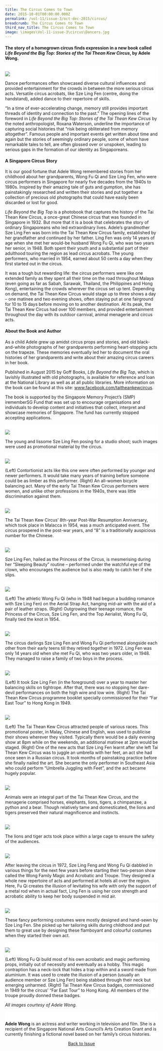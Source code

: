 ```yaml
---
title: The Circus Comes to Town
date: 2015-10-01T00:00:00.000Z
permalink: /vol-11/issue-3/oct-dec-2015/circus/
breadcrumb: The Circus Comes to Town
third_nav_title: The Circus Comes to Town
image: \images\Vol-11-issue-3\circus\Dancers.jpg
---
```

<style>
table { 
	background-color: #fce0e5;
	}
.infobox { 
  padding: 20px;
  margin: 20px;
  background: #fce0e5
}
</style>

#### The story of a homegrown circus finds expression in a new book called *Life Beyond the Big Top: Stories of the Tai Thean Kew Circus*, by **Adele Wong**. 

<div style="background-color: white;">
<br/>
<img src="\images\Vol-11-issue-3\circus\Dancers.jpg">

Dance performances often showcased diverse cultural influences and provided entertainment for the crowds in between the more serious circus acts. Versatile circus acrobats, like Sze Ling Fen (centre, doing the handstand), added dance to their repertoire of skills.

</div>

“In a time of ever-accelerating change, memory still provides important threads of identity and connection to the past.” The opening lines of the foreword in *Life Beyond the Big Top: Stories of the Tai Thean Kew Circus* by the noted anthropologist, Roxana Waterson, underline the importance of capturing social histories that “risk being obliterated from memory altogether”. Famous people and important events get written about time and again but the stories of seemingly ordinary people, some of whom have remarkable tales to tell, are often glossed over or unspoken, leading to serious gaps in the formation of our identity as Singaporeans. 

#### **A Singapore Circus Story**
It is our good fortune that Adele Wong remembered stories from her childhood about her grandparents, Wong Fu Qi and Sze Ling Fen, who were circus performers in Singapore for nearly five decades from the 1940s to 1980s. Inspired by their amazing tale of guts and gumption, she has painstakingly researched and written their stories and put together a collection of precious old photographs that could have easily been discarded or lost for good.

*Life Beyond the Big Top* is a photobook that captures the history of the Tai Thean Kew Circus, a once-great Chinese circus that was founded in Singapore in 1932. But more that it is a book that celebrates the story of ordinary Singaporeans who led extraordinary lives. Adele’s grandmother Sze Ling Fen was born into the Tai Thean Kew Circus family, established by her grandfather and continued by her father. Ling Fen was only 14 years of age when she met her would-be husband Wong Fu Qi, who was two years her senior, in 1948. Both spent their youth and a substantial part of their adulthood touring the region as lead circus acrobats. The young performers, who married in 1954, earned about 50 cents a day when they first started out in the circus.

It was a tough but rewarding life: the circus performers were like one extended family as they spent all their time on the road throughout Malaya (even going as far as Sabah, Sarawak, Thailand, the Philippines and Hong Kong), entertaining the crowds wherever the circus set up tent. Depending on demand, the Tai Thean Kew Circus would stage up to three shows a day – one matinee and two evening shows, often staying put at one fairground for 10 to 15 days before moving on to another destination. At its peak, the Tai Thean Kew Circus had over 100 members, and provided entertainment throughout the day with its outdoor carnival, animal menagerie and circus acts. 

#### **About the Book and Author**
As a child Adele grew up amidst circus props and stories, and old black-and-white photographs of her grandparents performing heart-stopping acts on the trapeze. These memories eventually led her to document the oral histories of her grandparents and write about their amazing circus careers in her book.

Published in August 2015 by Goff Books, *Life Beyond the Big Top*, which is lavishly illustrated with old photographs, is available for reference and loan at the National Library as well as at all public libraries. More information on the book can be found at this site: www.facebook.com/taitheankewcircus.

The book is supported by the Singapore Memory Project’s (SMP) irememberSG Fund that was set up to encourage organisations and individuals to develop content and initiatives that collect, interpret and showcase memories of Singapore. The fund has currently stopped accepting applications.

<div style="background-color: white;">
<br/>
<img src="\images\Vol-11-issue-3\circus\Szeling.jpg">

The young and lissome Sze Ling Fen posing for a studio shoot; such images were used as promotional material by the circus.

</div>

<div style="background-color: white;">
<br/>
<img src="\images\Vol-11-issue-3\circus\Contortion.jpg">

(Left) Contortionist acts like this one were often performed by younger and newer performers. It would take many years of training before someone could be as limber as this performer. (Right) An all-women bicycle balancing act. Many of the early Tai Thean Kew Circus performers were women, and unlike other professions in the 1940s, there was little discrimination against them.

</div>

<div style="background-color: white;">
<br/>
<img src="\images\Vol-11-issue-3\circus\TaiTheanKewCircus.jpg">

The Tai Thean Kew Circus’ 8th-year Post-War Resumption Anniversary, which took place in Malacca in 1954, was a much anticipated event. The circus prospered in the post-war years, and “8” is a traditionally auspicious number for the Chinese.

</div>

<div style="background-color: white;">
<br/>
<img src="\images\Vol-11-issue-3\circus\Sleepingbeauty.jpg">

Sze Ling Fen, hailed as the Princess of the Circus, is mesmerising during her “Sleeping Beauty” routine – performed under the watchful eye of the clown, who encourages the audience but is also ready to catch her if she slips.

</div>

<div style="background-color: white;">
<br/>
<img src="\images\Vol-11-issue-3\circus\WongFuQi&Wedding.jpg">

(Left) The athletic Wong Fu Qi (who in 1948 had begun a budding romance with Sze Ling Fen) on the Aerial Strap Act, hanging mid-air with the aid of a pair of leather straps. (Right) Outgrowing their teenage romance, the Princess of the Circus, Sze Ling Fen, and the Top Aerialist, Wong Fu Qi, finally tied the knot in 1954.

</div>

<div style="background-color: white;">
<br/>
<img src="\images\Vol-11-issue-3\circus\CircusDarlings.jpg">

The circus darlings Sze Ling Fen and Wong Fu Qi performed alongside each other from their early teens till they retired together in 1972. Ling Fen was only 14 years old when she met Fu Qi, who was two years older, in 1948. They managed to raise a family of two boys in the process.

</div>

<div style="background-color: white;">
<br/>
<img src="\images\Vol-11-issue-3\circus\no10&16.jpg">

(Left) It took Sze Ling Fen (in the foreground) over a year to master her balancing skills on tightrope. After that, there was no stopping her dare-devil performances on both the high wire and low wire. (Right) The Tai Thean Kew Circus programme booklet specially commissioned for their “Far East Tour” to Hong Kong in 1949.

</div>

<div style="background-color: white;">
<br/>
<img src="\images\Vol-11-issue-3\circus\no11&12.jpg">

(Left) The Tai Thean Kew Circus attracted people of various races. This promotional poster, in Malay, Chinese and English, was used to publicise their shows wherever they visited. Typically there would be a daily evening show at 8pm while on the weekends, an additional matinee at 2pm would be staged. (Right) One of the new acts that Sze Ling Fen learnt after she left Tai Thean Kew Circus was to juggle an umbrella with her feet, an act she had once seen in a Russian circus. It took months of painstaking practice before she finally nailed the art. She became the only performer in Southeast Asia who could perform “Umbrella Juggling with Feet”, and the act became hugely popular.

</div>

<div style="background-color: white;">
<br/>
<img src="\images\Vol-11-issue-3\circus\14.jpg">

Animals were an integral part of the Tai Thean Kew Circus, and the menagerie comprised horses, elephants, lions, tigers, a chimpanzee, a python and a bear. Though relatively tame and domesticated, the lions and tigers preserved their natural magnificence and instincts.

</div>

<div style="background-color: white;">
<br/>
<img src="\images\Vol-11-issue-3\circus\no13.jpg">

The lions and tiger acts took place within a large cage to ensure the safety of the audiences.

</div>

<div style="background-color: white;">
<br/>
<img src="\images\Vol-11-issue-3\circus\15.jpg">

After leaving the circus in 1972, Sze Ling Feng and Wong Fu Qi dabbled in various things for the next few years before starting their two-person show called the Wong Family Magic and Acrobatic and Troupe. They designed a whole new repertoire of acts and performed at hotels all over the region. Here, Fu Qi creates the illusion of levitating his wife with only the support of a metal rod when in actual fact, Ling Fen is using her core strength and acrobatic ability to keep her body suspended in mid air.

</div>

<div style="background-color: white;">
<br/>
<img src="\images\Vol-11-issue-3\circus\17&18.jpg">

These fancy performing costumes were mostly designed and hand-sewn by Sze Ling Fen. She picked up her tailoring skills during childhood and put them to great use by designing these flamboyant and colourful costumes when they started their own act.

</div>

<div style="background-color: white;">
<br/>
<img src="\images\Vol-11-issue-3\circus\19&20.jpg">

(Left) Wong Fu Qi build most of his own acrobatic and magic performing props, initially out of necessity and eventually as a hobby. This magic contraption has a neck-lock that hides a trap within and a sword made from aluminium. It was used to create the illusion of a person (usually an audience member or Sze Ling Fen) being stabbed through their neck but emerging unharmed. (Right) Tai Thean Kew Circus badges, commissioned in 1949 for the circus’ “Far East Tour” to Hong Kong. All members of the troupe proudly donned these badges.

</div>

<i>All images courtesy of Adele Wong.</i>

<div style="background-color: white;">
<br/>

<b>Adele Wong</b> is an actress and writer working in television and film. She is a recipient of the Singapore National Arts Council’s Arts Creation Grant and is currently finishing a fictional novel based on her family’s circus histories.

</div>

<a href="https://nlb-ba-staging.netlify.app/vol-11/issue-3/oct-dec-2015/"><center>Back to Issue</center></a>
